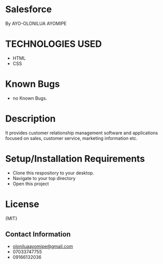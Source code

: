 # Salesforce
By AYO-OLONILUA AYOMIPE

# TECHNOLOGIES USED

- HTML
- CSS

# Known Bugs

- no Known Bugs.

# Description

 It provides customer relationship management software and applications focused on sales, customer service, marketing information etc.

# Setup/Installation Requirements

- Clone this respository to your desktop.
- Navigate to your top directory
- Open this project

# License
{MIT}

## Contact Information

- oloniluaayomipe@gmail.com
- 07033747755
- 09166132036
